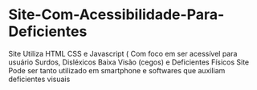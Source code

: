 # Site-Com-Acessibilidade-Para-Deficientes
Site Utiliza HTML CSS e Javascript ( Com foco em ser acessível para usuário Surdos, Disléxicos Baixa Visão (cegos) e 
Deficientes Físicos Site Pode ser tanto utilizado em smartphone e softwares que auxiliam deficientes visuais
